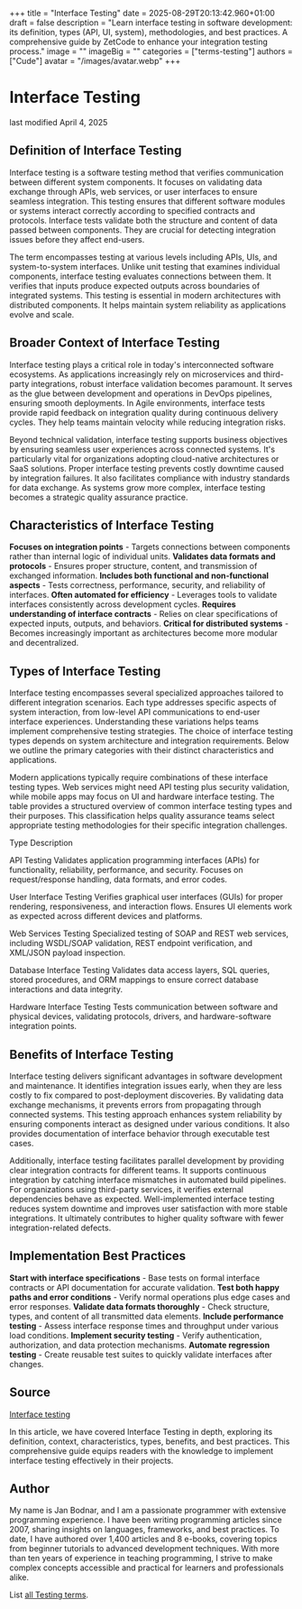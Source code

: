 +++
title = "Interface Testing"
date = 2025-08-29T20:13:42.960+01:00
draft = false
description = "Learn interface testing in software development: its definition, types (API, UI, system), methodologies, and best practices. A comprehensive guide by ZetCode to enhance your integration testing process."
image = ""
imageBig = ""
categories = ["terms-testing"]
authors = ["Cude"]
avatar = "/images/avatar.webp"
+++

# Interface Testing

last modified April 4, 2025

## Definition of Interface Testing

Interface testing is a software testing method that verifies communication 
between different system components. It focuses on validating data exchange 
through APIs, web services, or user interfaces to ensure seamless integration. 
This testing ensures that different software modules or systems interact 
correctly according to specified contracts and protocols. Interface tests 
validate both the structure and content of data passed between components. 
They are crucial for detecting integration issues before they affect end-users.

The term encompasses testing at various levels including APIs, UIs, and 
system-to-system interfaces. Unlike unit testing that examines individual 
components, interface testing evaluates connections between them. It verifies 
that inputs produce expected outputs across boundaries of integrated systems. 
This testing is essential in modern architectures with distributed components. 
It helps maintain system reliability as applications evolve and scale.

## Broader Context of Interface Testing

Interface testing plays a critical role in today's interconnected software 
ecosystems. As applications increasingly rely on microservices and third-party 
integrations, robust interface validation becomes paramount. It serves as the 
glue between development and operations in DevOps pipelines, ensuring smooth 
deployments. In Agile environments, interface tests provide rapid feedback on 
integration quality during continuous delivery cycles. They help teams maintain 
velocity while reducing integration risks.

Beyond technical validation, interface testing supports business objectives by 
ensuring seamless user experiences across connected systems. It's particularly 
vital for organizations adopting cloud-native architectures or SaaS solutions. 
Proper interface testing prevents costly downtime caused by integration failures. 
It also facilitates compliance with industry standards for data exchange. As 
systems grow more complex, interface testing becomes a strategic quality 
assurance practice.

## Characteristics of Interface Testing

**Focuses on integration points** - Targets connections between 
components rather than internal logic of individual units.
**Validates data formats and protocols** - Ensures proper 
structure, content, and transmission of exchanged information.
**Includes both functional and non-functional aspects** - Tests 
correctness, performance, security, and reliability of interfaces.
**Often automated for efficiency** - Leverages tools to 
validate interfaces consistently across development cycles.
**Requires understanding of interface contracts** - Relies on 
clear specifications of expected inputs, outputs, and behaviors.
**Critical for distributed systems** - Becomes increasingly 
important as architectures become more modular and decentralized.

## Types of Interface Testing

Interface testing encompasses several specialized approaches tailored to 
different integration scenarios. Each type addresses specific aspects of system 
interaction, from low-level API communications to end-user interface 
experiences. Understanding these variations helps teams implement comprehensive 
testing strategies. The choice of interface testing types depends on system 
architecture and integration requirements. Below we outline the primary 
categories with their distinct characteristics and applications.

Modern applications typically require combinations of these interface testing 
types. Web services might need API testing plus security validation, while 
mobile apps may focus on UI and hardware interface testing. The table provides 
a structured overview of common interface testing types and their purposes. This 
classification helps quality assurance teams select appropriate testing 
methodologies for their specific integration challenges.

Type
Description

API Testing
Validates application programming interfaces (APIs) for functionality, 
reliability, performance, and security. Focuses on request/response handling, 
data formats, and error codes.

User Interface Testing
Verifies graphical user interfaces (GUIs) for proper rendering, 
responsiveness, and interaction flows. Ensures UI elements work as expected 
across different devices and platforms.

Web Services Testing
Specialized testing of SOAP and REST web services, including WSDL/SOAP 
validation, REST endpoint verification, and XML/JSON payload inspection.

Database Interface Testing
Validates data access layers, SQL queries, stored procedures, and ORM 
mappings to ensure correct database interactions and data integrity.

Hardware Interface Testing
Tests communication between software and physical devices, validating 
protocols, drivers, and hardware-software integration points.

## Benefits of Interface Testing

Interface testing delivers significant advantages in software development and 
maintenance. It identifies integration issues early, when they are less costly 
to fix compared to post-deployment discoveries. By validating data exchange 
mechanisms, it prevents errors from propagating through connected systems. This 
testing approach enhances system reliability by ensuring components interact as 
designed under various conditions. It also provides documentation of interface 
behavior through executable test cases.

Additionally, interface testing facilitates parallel development by providing 
clear integration contracts for different teams. It supports continuous 
integration by catching interface mismatches in automated build pipelines. For 
organizations using third-party services, it verifies external dependencies 
behave as expected. Well-implemented interface testing reduces system downtime 
and improves user satisfaction with more stable integrations. It ultimately 
contributes to higher quality software with fewer integration-related defects.

## Implementation Best Practices

**Start with interface specifications** - Base tests on formal 
interface contracts or API documentation for accurate validation.
**Test both happy paths and error conditions** - Verify normal 
operations plus edge cases and error responses.
**Validate data formats thoroughly** - Check structure, types, 
and content of all transmitted data elements.
**Include performance testing** - Assess interface response 
times and throughput under various load conditions.
**Implement security testing** - Verify authentication, 
authorization, and data protection mechanisms.
**Automate regression testing** - Create reusable test suites 
to quickly validate interfaces after changes.

## Source

[Interface testing](https://en.wikipedia.org/wiki/Interface_testing)

In this article, we have covered Interface Testing in depth, exploring its 
definition, context, characteristics, types, benefits, and best practices. This 
comprehensive guide equips readers with the knowledge to implement interface 
testing effectively in their projects.

## Author

My name is Jan Bodnar, and I am a passionate programmer with extensive
programming experience. I have been writing programming articles since 2007,
sharing insights on languages, frameworks, and best practices. To date, I have
authored over 1,400 articles and 8 e-books, covering topics from beginner
tutorials to advanced development techniques. With more than ten years of
experience in teaching programming, I strive to make complex concepts accessible
and practical for learners and professionals alike.

List [all Testing terms](/all/#terms-test).